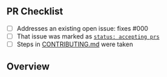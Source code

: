 <!-- 👋 Hi, thanks for sending a PR to my-typescript-app-minimal! 💖.
Please fill out all fields below and make sure each item is true and [x] checked.
Otherwise we may not be able to review your PR. -->

## PR Checklist

- [ ] Addresses an existing open issue: fixes #000
- [ ] That issue was marked as [`status: accepting prs`](https://github.com/SutuSebastian/my-typescript-app-minimal/issues?q=is%3Aopen+is%3Aissue+label%3A%22status%3A+accepting+prs%22)
- [ ] Steps in [CONTRIBUTING.md](https://github.com/SutuSebastian/my-typescript-app-minimal/blob/main/.github/CONTRIBUTING.md) were taken

## Overview

<!-- Description of what is changed and how the code change does that. -->
